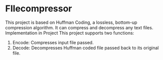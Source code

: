 # FIlecompressor
This project is based on Huffman Coding, a lossless, bottom-up compression algorithm. It can compress and decompress any text files.
Implementation in Project
This project supports two functions:
1) Encode: Compresses input file passed.
2) Decode: Decompresses Huffman coded file passed back to its original file.
